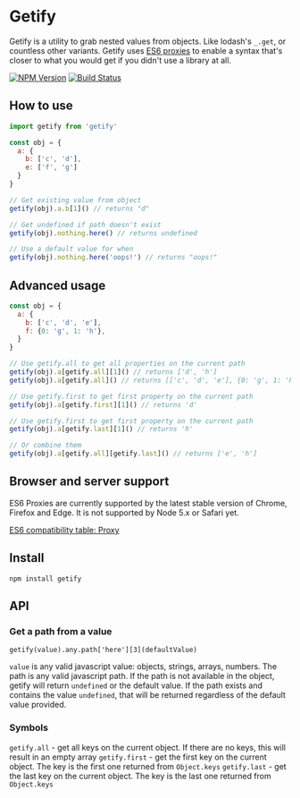 # Getify

Getify is a utility to grab nested values from objects. Like lodash's `_.get`, or countless other variants. Getify uses [ES6 proxies](https://developer.mozilla.org/en/docs/Web/JavaScript/Reference/Global_Objects/Proxy) to enable a syntax that's closer to what you would get if you didn't use a library at all.

[![NPM Version][npm-image]][npm-url] [![Build Status](https://travis-ci.org/johnste/getify.svg?branch=master)](https://travis-ci.org/johnste/getify)

## How to use

```javascript
import getify from 'getify'

const obj = {
  a: {
  	b: ['c', 'd'],
  	e: ['f', 'g']
  }
}

// Get existing value from object
getify(obj).a.b[1]() // returns "d"

// Get undefined if path doesn't exist
getify(obj).nothing.here() // returns undefined

// Use a default value for when
getify(obj).nothing.here('oops!') // returns "oops!"
```

## Advanced usage

```javascript
const obj = {
  a: {
  	b: ['c', 'd', 'e'],
  	f: {0: 'g', 1: 'h'},
  }
}

// Use getify.all to get all properties on the current path
getify(obj).a[getify.all][1]() // returns ['d', 'h']
getify(obj).a[getify.all]() // returns [['c', 'd', 'e'], {0: 'g', 1: 'h'}]

// Use getify.first to get first property on the current path
getify(obj).a[getify.first][1]() // returns 'd'

// Use getify.first to get first property on the current path
getify(obj).a[getify.last][1]() // returns 'h'

// Or combine them
getify(obj).a[getify.all][getify.last]() // returns ['e', 'h']
```

## Browser and server support

ES6 Proxies are currently supported by the latest stable version of Chrome, Firefox and Edge. It is not supported by Node 5.x or Safari yet.

[ES6 compatibility table: Proxy](http://kangax.github.io/compat-table/es6/#test-Proxy)

## Install

`npm install getify`

## API

### Get a path from a value

`getify(value).any.path['here'][3](defaultValue)`

`value` is any valid javascript value: objects, strings, arrays, numbers. The path is any valid javascript path. If the path is not available in the object, getify will return `undefined` or the default value. If the path exists and contains the value `undefined`, that will be returned regardless of the default value provided.

### Symbols

`getify.all` - get all keys on the current object. If there are no keys, this will result in an empty array
`getify.first` - get the first key on the current object. The key is the first one returned from `Object.keys`
`getify.last` - get the last key on the current object. The key is the last one returned from `Object.keys`

[npm-image]: https://img.shields.io/npm/v/getify.svg
[npm-url]: https://npmjs.org/package/getify
